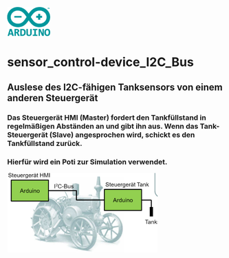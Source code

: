 <img src="logo.png" width=100>


# sensor_control-device_I2C_Bus

## Auslese des I2C-fähigen Tanksensors von einem anderen Steuergerät

### Das Steuergerät HMI (Master) fordert den Tankfüllstand in regelmäßigen Abständen an und gibt ihn aus. Wenn das Tank-Steuergerät (Slave) angesprochen wird, schickt es den Tankfüllstand  zurück.
### Hierfür wird ein Poti zur Simulation verwendet.



<img src="schema.png" width=350>

